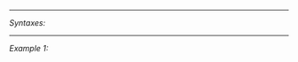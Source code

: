 


---
*Syntaxes:*

<!-- [] call `BIN_fnc_isNull` -->

---
*Example 1:*

<!-- 
```sqf
[] call BIN_fnc_isNull;
``` -->
